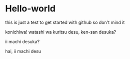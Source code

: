 # Hello-world
this is just a test to get started with github so don't mind it

konichiwa! watashi wa kuritsu desu, ken-san desuka?

ii machi desuka?

hai, ii machi desu
